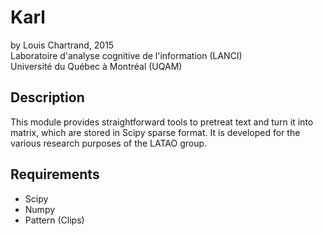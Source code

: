 # Karl
by Louis Chartrand, 2015<br>
Laboratoire d'analyse cognitive de l'information (LANCI)<br>
Université du Québec à Montréal (UQAM)

## Description
This module provides straightforward tools to pretreat text and turn it into matrix, which are stored in Scipy sparse format. It is developed for the various research purposes of the LATAO group.

## Requirements
- Scipy
- Numpy
- Pattern (Clips)
